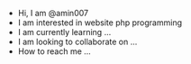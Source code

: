 - Hi, I am @amin007
- I am interested in website php programming
- I am currently learning ...
- I am looking to collaborate on ...
- How to reach me ...